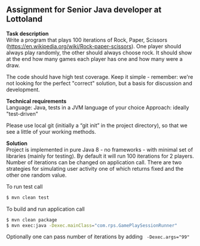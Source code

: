 Assignment for Senior Java developer at Lottoland
-------------------------------------------------

**Task description**</br>
Write a program that plays 100 iterations of Rock, Paper, Scissors (https://en.wikipedia.org/wiki/Rock-paper-scissors).
One player should always play randomly, the other should always choose rock. It should show at the end how many games each player has one and how many were a draw.

The code should have high test coverage.
Keep it simple - remember: we're not looking for the perfect "correct" solution, but a basis for discussion and development.

**Technical requirements**</br>
Language: Java, tests in a JVM language of your choice
Approach: ideally "test-driven"

Please use local git (initially a “git init” in the project directory), so that we see a little of your working methods.

**Solution**</br>
Project is implemented in pure Java 8 - no frameworks - with minimal set of libraries (mainly for testing).
By default it will run 100 iterations for 2 players. Number of iterations can be changed on application call.
There are two strategies for simulating user activity one of which returns fixed and the other one random value.

To run test call
```sh
$ mvn clean test
```
To build and run application call
```sh
$ mvn clean package
$ mvn exec:java -Dexec.mainClass="com.rps.GamePlaySessionRunner"
```
Optionally one can pass number of iterations by adding ` -Dexec.args="99"`